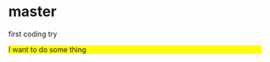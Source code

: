 # master
first coding try
<div style='background-color:yellow;'>
  I want to do some thing
  </div>
